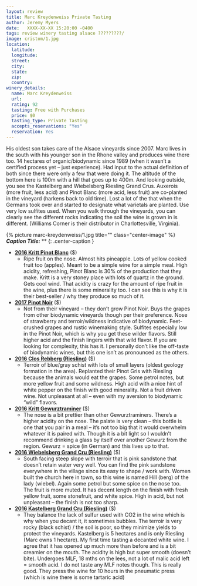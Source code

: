 ```yaml
---
layout: review
title: Marc Kreydenweiss Private Tasting
author: Jeremy Myers
date:   XXXX-XX-XX 15:20:00 -0400
tags: review winery tasting alsace ?????????/
image: cristom/1.jpg
location:
  latitude: 
  longitude: 
  street: 
  city: 
  state: 
  zip: 
  country: 
winery_details:
  name: Marc Kreydenweiss
  url: 
  rating: 92
  tasting: Free with Purchases
  price: $0
  tasting_type: Private Tasting
  accepts_reservations: "Yes"
  reservation: Yes
---
```

His oldest son takes care of the Alsace vineyards since 2007.  Marc lives in the south with his younger son in the Rhone valley and produces wine there too.  14 hectares of organic/biodynamic since 1989 (when it wasn’t a certified process yet – just experience).  Had input to the actual definition of both since there were only a few that were doing it.  The altitude of the bottom here is 100m with a hill that goes up to 400m.  And looking outside, you see the Kastelberg and Wiebelsberg Riesling Grand Crus.  Auxerois (more fruit, less acid) and Pinot Blanc (more acid, less fruit) are co-planted in the vineyard (harkens back to old time).  Lost a lot of the that when the Germans took over and started to designate what varietals are planted.  Use very low sulfites used.  When you walk through the vineyards, you can clearly see the different rocks indicating the soil the wine is grown in is different.  (Williams Corner is their distributor in Charlottesville, Virginia).

{% picture marc-kreydenweiss/1.jpg title="" class="center-image" %}
***Caption Title:*** **
{: .center-caption }


* [**2016 Kritt Pinot Blanc**]() ($)
  * Ripe fruit on the nose.  Almost hits pineapple.  Lots of yellow cooked fruit too (apples).  Meant to be a simple wine for a simple meal.  High acidity, refreshing, Pinot Blanc is 30% of the production that they make.  Kritt is a very stoney place with lots of quartz in the ground.  Gets cool wind.  That acidity is crazy for the amount of ripe fruit in the wine, plus there is some minerality too.  I can see this is why it is their best-seller / why they produce so much of it.
* [**2017 Pinot Noir**]() ($)
  * Not from their vineyard – they don’t grow Pinot Noir.  Buys the grapes from other biodynamic vineyards though per their preference.  Nose of strawberry and terroir/wildness indicative of biodynamic.  Feet-crushed grapes and rustic winemaking style.  Sulfites especially low in the Pinot Noir, which is why you get these wilder flavors.  Still higher acid and the finish lingers with that wild flavor.  If you are looking for complexity, this has it.  I personally don’t like the off-taste of biodynamic wines, but this one isn’t as pronounced as the others.
* [**2016 Clos Rebberg (Riesling)**]() ($)
  * Terroir of blue/gray schist with lots of small layers (oldest geology formation in the area).  Replanted their Pinot Gris with Riesling because the animals would eat the grapes.  Some petrol notes, but more yellow fruit and some wildness.  High acid with a nice hint of white pepper on the finish with good minerality.  Not a fruit driven wine.  Not unpleasant at all – even with my aversion to biodynamic “wild” flavors.  
* [**2016 Kritt Gewurztraminer**]() ($)
  * The nose is a bit prettier than other Gewurztraminers.  There’s a higher acidity on the nose. The palate is very clean – this bottle is one that you pair in a meal – it’s not too big that it would overwhelm whatever it is paired with.  Though it is a bit light so I wouldn’t recommend drinking a glass by itself over another Gewurz from the region.  Gewurz = spice (in German) and this lives up to that. 
* [**2016 Wiebelsberg Grand Cru (Riesling)**]() ($)
  * South facing steep slope with terroir that is pink sandstone that doesn’t retain water very well.  You can find the pink sandstone everywhere in the village since its easy to shape / work with.  Women built the church here in town, so this wine is named Hill (berg) of the lady (wiebel).  Again some petrol but some spice on the nose too.  The fruit is more muted.  It has decent length on the finish with fresh yellow fruit, some stonefruit, and white spice.  High in acid, but not unpleasant – the finish is not too sharp.
* [**2016 Kastelberg Grand Cru (Riesling)**]() ($)
  * They balance the lack of sulfur used with CO2 in the wine which is why when you decant it, it sometimes bubbles.  The terroir is very rocky (black schist) / the soil is poor, so they minimize yields to protect the vineyards.  Kastelberg is 5 hectares and is only Riesling (Marc owns 1 hectare).  My first time tasting a decanted white wine.  I agree that it has opened up much more than before and is a bit creamier on the mouth.  The acidity is high but super smooth (doesn’t bite).  Undergoes MLF, 18 mths on the lees, not a lot of malic acid left = smooth acid.  I do not taste any MLF notes though.  This is really good.  They press the wine for 10 hours in the pneumatic press (which is wine there is some tartaric acid)


